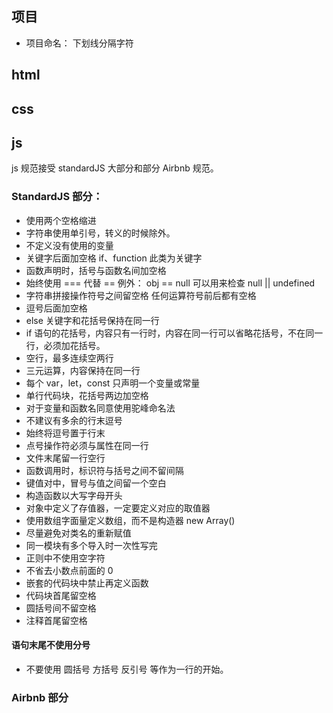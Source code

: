 ## 项目

- 项目命名： 下划线分隔字符

## html

## css

## js

js 规范接受 standardJS 大部分和部分 Airbnb 规范。

### StandardJS 部分：

- 使用两个空格缩进
- 字符串使用单引号，转义的时候除外。
- 不定义没有使用的变量
- 关键字后面加空格
  if、function 此类为关键字
- 函数声明时，括号与函数名间加空格
- 始终使用 === 代替 ==
  例外： obj == null 可以用来检查 null || undefined
- 字符串拼接操作符号之间留空格
  任何运算符号前后都有空格
- 逗号后面加空格
- else 关键字和花括号保持在同一行
- if 语句的花括号，内容只有一行时，内容在同一行可以省略花括号，不在同一行，必须加花括号。
- 空行，最多连续空两行
- 三元运算，内容保持在同一行
- 每个 var，let，const 只声明一个变量或常量
- 单行代码块，花括号两边加空格
- 对于变量和函数名同意使用驼峰命名法
- 不建议有多余的行末逗号
- 始终将逗号置于行末
- 点号操作符必须与属性在同一行
- 文件末尾留一行空行
- 函数调用时，标识符与括号之间不留间隔
- 键值对中，冒号与值之间留一个空白
- 构造函数以大写字母开头
- 对象中定义了存值器，一定要定义对应的取值器
- 使用数组字面量定义数组，而不是构造器 new Array()
- 尽量避免对类名的重新赋值
- 同一模块有多个导入时一次性写完
- 正则中不使用空字符
- 不省去小数点前面的 0
- 嵌套的代码块中禁止再定义函数
- 代码块首尾留空格
- 圆括号间不留空格
- 注释首尾留空格

#### 语句末尾不使用分号

- 不要使用 圆括号 方括号 反引号 等作为一行的开始。

### Airbnb 部分
